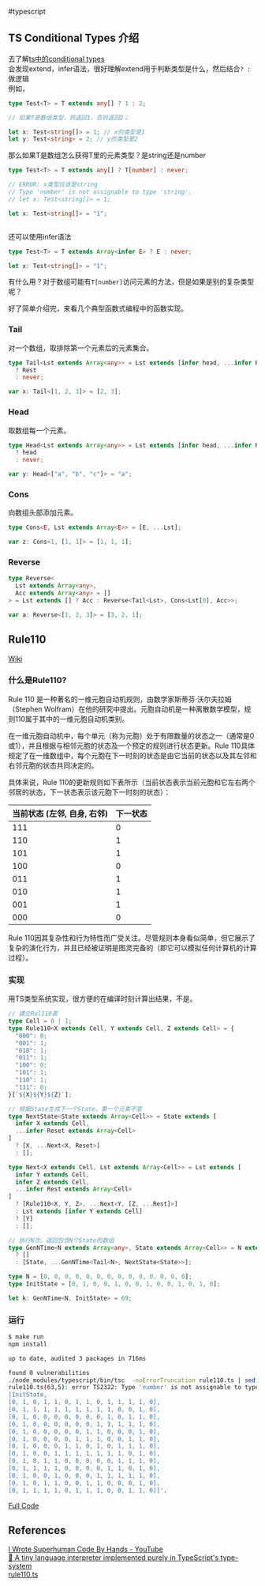 
#typescript

## TS Conditional Types 介绍

去了解[ts中的conditional types](https://www.typescriptlang.org/docs/handbook/2/conditional-types.html)  
会发现extend，infer语法，很好理解extend用于判断类型是什么，然后结合`? :`做逻辑  
例如，

```ts
type Test<T> = T extends any[] ? 1 : 2;

// 如果T是数组类型，则返回1，否则返回2；

let x: Test<string[]> = 1; // x的类型是1
let y: Test<string> = 2; // y的类型是2

```

那么如果T是数组怎么获得T里的元素类型？是string还是number

```ts
type Test<T> = T extends any[] ? T[number] : never;

// ERROR: x类型应该是string 
// Type 'number' is not assignable to type 'string'.
// let x: Test<string[]> = 1;

let x: Test<string[]> = "1";



```

还可以使用infer语法

```ts
type Test<T> = T extends Array<infer E> ? E : never;

let x: Test<string[]> = "1";

```

有什么用？对于数组可能有`T[number]`访问元素的方法，但是如果是别的复杂类型呢？

好了简单介绍完，来看几个典型函数式编程中的函数实现。

### Tail

对一个数组，取排除第一个元素后的元素集合。

```ts
type Tail<Lst extends Array<any>> = Lst extends [infer head, ...infer Rest]
  ? Rest
  : never;

var x: Tail<[1, 2, 3]> = [2, 3];
```

### Head

取数组每一个元素。

```ts
type Head<Lst extends Array<any>> = Lst extends [infer head, ...infer Rest]
  ? head
  : never;

var y: Head<["a", "b", "c"]> = "a";

```

### Cons

向数组头部添加元素。

```ts
type Cons<E, Lst extends Array<E>> = [E, ...Lst];

var z: Cons<1, [1, 1]> = [1, 1, 1];

```

### Reverse

```ts
type Reverse<
  Lst extends Array<any>,
  Acc extends Array<any> = []
> = Lst extends [] ? Acc : Reverse<Tail<Lst>, Cons<Lst[0], Acc>>;

var a: Reverse<[1, 2, 3]> = [3, 2, 1];
```

## Rule110

[Wiki](https://en.wikipedia.org/wiki/Rule_110)

### 什么是Rule110?

Rule 110 是一种著名的一维元胞自动机规则，由数学家斯蒂芬·沃尔夫拉姆（Stephen Wolfram）在他的研究中提出。元胞自动机是一种离散数学模型，规则110属于其中的一维元胞自动机类别。

在一维元胞自动机中，每个单元（称为元胞）处于有限数量的状态之一（通常是0或1），并且根据与相邻元胞的状态及一个预定的规则进行状态更新。Rule 110具体规定了在一维数组中，每个元胞在下一时刻的状态是由它当前的状态以及其左邻和右邻元胞的状态共同决定的。

具体来说，Rule 110的更新规则如下表所示（当前状态表示当前元胞和它左右两个邻居的状态，下一状态表示该元胞下一时刻的状态）：

| 当前状态 (左邻, 自身, 右邻) | 下一状态 |
| --------------------------- | -------- |
| 111                         | 0        |
| 110                         | 1        |
| 101                         | 1        |
| 100                         | 0        |
| 011                         | 1        |
| 010                         | 1        |
| 001                         | 1        |
| 000                         | 0        |

Rule 110因其复杂性和行为特性而广受关注。尽管规则本身看似简单，但它展示了复杂的演化行为，并且已经被证明是图灵完备的（即它可以模拟任何计算机的计算过程）。

### 实现

用TS类型系统实现，很方便的在编译时刻计算出结果，不是。

```ts
// 建立Rul110表
type Cell = 0 | 1;
type Rule110<X extends Cell, Y extends Cell, Z extends Cell> = {
  "000": 0;
  "001": 1;
  "010": 1;
  "011": 1;
  "100": 0;
  "101": 1;
  "110": 1;
  "111": 0;
}[`${X}${Y}${Z}`];

// 根据State生成下一个State，第一个元素不变
type NextState<State extends Array<Cell>> = State extends [
  infer X extends Cell,
  ...infer Reset extends Array<Cell>
]
  ? [X, ...Next<X, Reset>]
  : [];

type Next<X extends Cell, Lst extends Array<Cell>> = Lst extends [
  infer Y extends Cell,
  infer Z extends Cell,
  ...infer Rest extends Array<Cell>
]
  ? [Rule110<X, Y, Z>, ...Next<Y, [Z, ...Rest]>]
  : Lst extends [infer Y extends Cell]
  ? [Y]
  : [];

// 执行N次，返回包含N个State的数组
type GenNTime<N extends Array<any>, State extends Array<Cell>> = N extends []
  ? []
  : [State, ...GenNTime<Tail<N>, NextState<State>>];

type N = [0, 0, 0, 0, 0, 0, 0, 0, 0, 0, 0, 0, 0, 0];
type InitState = [0, 1, 0, 0, 1, 0, 0, 1, 0, 0, 1, 0, 1, 0];

let k: GenNTime<N, InitState> = 69;

```

### 运行

```sh
$ make run
npm install

up to date, audited 3 packages in 716ms

found 0 vulnerabilities
./node_modules/typescript/bin/tsc  -noErrorTruncation rule110.ts | sed 's/\[/\n[/g'
rule110.ts(63,5): error TS2322: Type 'number' is not assignable to type '
[InitState, 
[0, 1, 0, 1, 1, 0, 1, 1, 0, 1, 1, 1, 1, 0], 
[0, 1, 1, 1, 1, 1, 1, 1, 1, 1, 0, 0, 1, 0], 
[0, 1, 0, 0, 0, 0, 0, 0, 0, 1, 0, 1, 1, 0], 
[0, 1, 0, 0, 0, 0, 0, 0, 1, 1, 1, 1, 1, 0], 
[0, 1, 0, 0, 0, 0, 0, 1, 1, 0, 0, 0, 1, 0], 
[0, 1, 0, 0, 0, 0, 1, 1, 1, 0, 0, 1, 1, 0], 
[0, 1, 0, 0, 0, 1, 1, 0, 1, 0, 1, 1, 1, 0], 
[0, 1, 0, 0, 1, 1, 1, 1, 1, 1, 1, 0, 1, 0], 
[0, 1, 0, 1, 1, 0, 0, 0, 0, 0, 1, 1, 1, 0], 
[0, 1, 1, 1, 1, 0, 0, 0, 0, 1, 1, 0, 1, 0], 
[0, 1, 0, 0, 1, 0, 0, 0, 1, 1, 1, 1, 1, 0], 
[0, 1, 0, 1, 1, 0, 0, 1, 1, 0, 0, 0, 1, 0], 
[0, 1, 1, 1, 1, 0, 1, 1, 1, 0, 0, 1, 1, 0]]'.
```

[Full Code](https://github.com/Ysoding/ts-type-system)

## References

[I Wrote Superhuman Code By Hands - YouTube](https://www.youtube.com/watch?v=6DEr82sj4zM&t=2623s)  
[🌳 A tiny language interpreter implemented purely in TypeScript's type-system](https://github.com/ronami/typelang)  
[rule110.ts](https://gist.github.com/rexim/7c966737e9a2737c7e17bdfc97ebc43a)  

